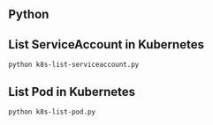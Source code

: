 ## Python


## List ServiceAccount in Kubernetes
```python k8s-list-serviceaccount.py```

## List Pod in Kubernetes
```python k8s-list-pod.py```
